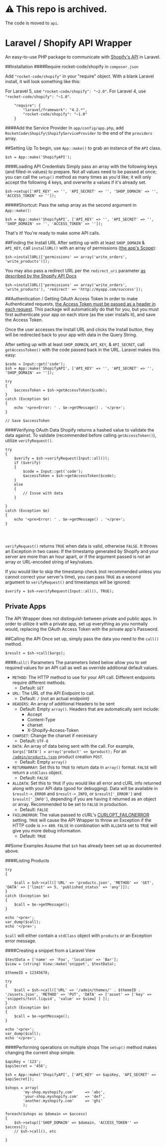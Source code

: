 ⚠️ This repo is archived. 
===========================

The code is moved to `api`.

Laravel / Shopify API Wrapper
===========================

An easy-to-use PHP package to communicate with [Shopify's API](http://docs.shopify.com/api) in Laravel.

##Installation
####Require rocket-code/shopify in `composer.json`

Add `"rocket-code/shopify"` in your "require" object. With a blank Laravel install, it will look something like this:

For Laravel 5, use `"rocket-code/shopify": "~2.0"`. For Laravel 4, use `"rocket-code/shopify": "~1.0"`.

```
	"require": {
		"laravel/framework": "4.2.*",
		"rocket-code/shopify": "~1.0"
	}
```
####Add the Service Provider
In `app/config/app.php`, add `RocketCode\Shopify\ShopifyServiceProvider` to the end of the `providers` array.

##Setting Up
To begin, use `App::make()` to grab an instance of the `API` class.

```
$sh = App::make('ShopifyAPI');
```

####Loading API Credentials
Simply pass an array with the following keys (and filled-in values) to prepare. Not all values need to be passed at once; you can call the `setup()` method as many times as you'd like; it will only accept the following 4 keys, and overwrite a values if it's already set.

```
$sh->setup(['API_KEY' => '', 'API_SECRET' => '', 'SHOP_DOMAIN' => '', 'ACCESS_TOKEN' => '']);
```
#####Shortcut:
Pass the setup array as the second argument in `App::make()`:

```
$sh = App::make('ShopifyAPI', ['API_KEY' => '', 'API_SECRET' => '', 'SHOP_DOMAIN' => '', 'ACCESS_TOKEN' => '']);
```

That's it! You're ready to make some API calls.

##Finding the Install URL
After setting up with at least `SHOP_DOMAIN` & `API_KEY`, call `installURL()` with an array of permissions ([the app's Scope](docs.shopify.com/api/authentication/oauth#scopes)):

```
$sh->installURL(['permissions' => array('write_orders', 'write_products')]);
```

You may also pass a redirect URL per the `redirect_uri` parameter [as described by the Shopify API Docs](http://docs.shopify.com/api/authentication/oauth#asking-for-permission)

```
$sh->installURL(['permissions' => array('write_orders', 'write_products'), 'redirect' => 'http://myapp.com/success']);
```

##Authentication / Getting OAuth Access Token
In order to make Authenticated requests, [the Access Token must be passed as a header in each request](http://docs.shopify.com/api/authentication/oauth#making-authenticated-requests). This package will automatically do that for you, but you must first authenticate your app on each store (as the user installs it), and save the Access Token.

Once the user accesses the Install URL and clicks the Install button, they will be redirected back to your app with data in the Query String.

After setting up with at least `SHOP_DOMAIN`, `API_KEY`, & `API_SECRET`, call `getAccessToken()` with the code passed back in the URL. Laravel makes this easy:

```
$code = Input::get('code');
$sh = App::make('ShopifyAPI', ['API_KEY' => '', 'API_SECRET' => '', 'SHOP_DOMAIN' => '']);

try
{
	$accessToken = $sh->getAccessToken($code);
}
catch (Exception $e)
{
	echo '<pre>Error: ' . $e->getMessage() . '</pre>';
}

// Save $accessToken
```

####Verifying OAuth Data
Shopify returns a hashed value to validate the data against. To validate (recommended before calling `getAccessToken()`), utilize `verifyRequest()`.

```
try
{
	$verify = $sh->verifyRequest(Input::all());
	if ($verify)
	{
		$code = Input::get('code');
		$accessToken = $sh->getAccessToken($code);
	}
	else
	{
		// Issue with data
	}

}
catch (Exception $e)
{
	echo '<pre>Error: ' . $e->getMessage() . '</pre>';
}


	
```

`verifyRequest()` returns `TRUE` when data is valid, otherwise `FALSE`. It throws an Exception in two cases: If the timestamp generated by Shopify and your server are more than an hour apart, or if the argument passed is not an array or URL-encoded string of key/values.

If you would like to skip the timestamp check (not recommended unless you cannot correct your server's time), you can pass `TRUE` as a second argument to `verifyRequest()` and timestamps will be ignored:

```
$verify = $sh->verifyRequest(Input::all(), TRUE);
```

## Private Apps
The API Wrapper does not distinguish between private and public apps. In order to utilize it with a private app, set up everything as you normally would, replacing the OAuth Access Token with the private app's Password.

##Calling the API
Once set up, simply pass the data you need to the `call()` method.

```
$result = $sh->call($args);
```

####`call()` Parameters
The parameters listed below allow you to set required values for an API call as well as override additional default values.

* `METHOD`: The HTTP method to use for your API call. Different endpoints require different methods.
  * Default: `GET`
* `URL`: The URL of the API Endpoint to call.
  * Default: `/` (not an actual endpoint)
* `HEADERS`: An array of additional Headers to be sent
  * Default: Empty `array()`. Headers that are automatically sent include:
    * Accept 
    * Content-Type
    * charset
    * X-Shopify-Access-Token
* `CHARSET`: Change the charset if necessary
  * Default: `UTF-8`
* `DATA`: An array of data being sent with the call. For example, `$args['DATA'] = array('product' => $product);` For an [`/admin/products.json`](http://docs.shopify.com/api/product#create) product creation `POST`.
  * Default: Empty `array()`
* `RETURNARRAY`: Set this to `TRUE` to return data in `array()` format. `FALSE` will return a `stdClass` object.
  * Default: `FALSE`
* `ALLDATA`: Set this to `TRUE` if you would like all error and cURL info returned along with your API data (good for debugging). Data will be available in `$result->_ERROR` and `$result->_INFO`, or `$result['_ERROR']` and `$result['_INFO']`, depending if you are having it returned as an object or array. Recommended to be set to `FALSE` in production.
  * Default: `FALSE`
* `FAILONERROR`: The value passed to cURL's [CURLOPT_FAILONERROR](http://php.net/manual/en/function.curl-setopt.php) setting. `TRUE` will cause the API Wrapper to throw an Exception if the HTTP code is >= `400`. `FALSE` in combination with `ALLDATA` set to `TRUE` will give you more debug information.
  * Default: `TRUE`


##Some Examples
Assume that `$sh` has already been set up as documented above.

####Listing Products
```
try
{

	$call = $sh->call(['URL' => 'products.json', 'METHOD' => 'GET', 'DATA' => ['limit' => 5, 'published_status' => 'any']]);
}
catch (Exception $e)
{
	$call = $e->getMessage();
}

echo '<pre>';
var_dump($call);
echo '</pre>';

```

`$call` will either contain a `stdClass` object with `products` or an Exception error message.

####Creating a snippet from a Laravel View

```
$testData = ['name' => 'Foo', 'location' => 'Bar'];
$view = (string) View::make('snippet', $testData);

$themeID = 12345678;

try
{
	$call = $sh->call(['URL' => '/admin/themes/' . $themeID . '/assets.json', 'METHOD' => 'PUT', 'DATA' => ['asset' => ['key' => 'snippets/test.liquid', 'value' => $view] ] ]);
}
catch (Exception $e)
{
	$call = $e->getMessage();
}

echo '<pre>';
var_dump($call);
echo '</pre>';
```

####Performing operations on multiple shops
The `setup()` method makes changing the current shop simple.

```
$apiKey = '123';
$apiSecret = '456';

$sh = App::make('ShopifyAPI', ['API_KEY' => $apiKey, 'API_SECRET' => $apiSecret]);

$shops = array(
		'my-shop.myshopify.com'		=> 'abc',
		'your-shop.myshopify.com'	=> 'def',
		'another.myshopify.com'		=> 'ghi'
		);
		
foreach($shops as $domain => $access)
{
	$sh->setup(['SHOP_DOMAIN' => $domain, 'ACCESS_TOKEN'' => $access]);
	// $sh->call(), etc

}

```


